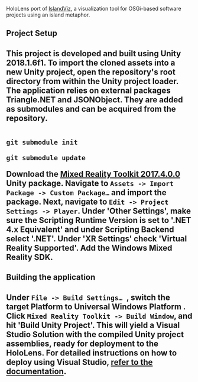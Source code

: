 HoloLens port of [IslandViz](https://github.com/DLR-SC/island-viz), a visualization tool for OSGi-based software projects using an island metaphor. 


<h2>Project Setup<h2>

This project is developed and built using <b>Unity 2018.1.6f1</b>. To import the cloned assets into a new Unity project, open the repository's root directory from within the Unity project loader. The application relies on external packages Triangle.NET and JSONObject. They are added as submodules and can be acquired from the repository.
```

git submodule init

git submodule update

```
Download the [Mixed Reality Toolkit 2017.4.0.0](https://github.com/microsoft/MixedRealityToolkit-Unity/releases/tag/2017.4.0.0) Unity package. Navigate to `Assets -> Import Package -> Custom Package…`  and import the package. Next, navigate to `Edit -> Project Settings -> Player`. Under 'Other Settings', make sure the Scripting Runtime Version is set to '.NET 4.x Equivalent' and under Scripting Backend select '.NET'. Under 'XR Settings' check 'Virtual Reality Supported'. Add the Windows Mixed Reality SDK.

 
<h2>Building the application<h2>

Under `File -> Build Settings… `, switch the target Platform to <b>Universal Windows Platform</b> . Click `Mixed Reality Toolkit -> Build Window`, and hit 'Build Unity Project'. This will yield a Visual Studio Solution with the compiled Unity project assemblies, ready for deployment to the HoloLens. For detailed instructions on how to deploy using Visual Studio, [refer to the documentation](https://docs.microsoft.com/en-us/windows/mixed-reality/install-the-tools).
